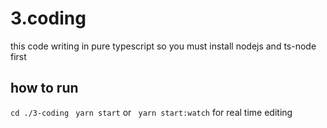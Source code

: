 # 3.coding

this code writing in pure typescript so you must install nodejs and ts-node first

## how to run

`cd ./3-coding`
` yarn start`
or
` yarn start:watch`
for real time editing
